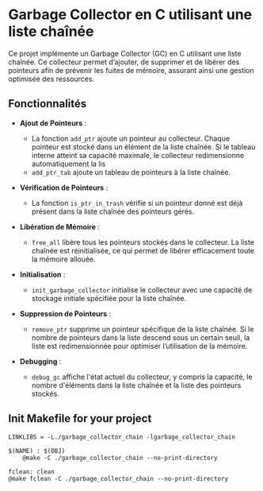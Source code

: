 # Garbage Collector en C utilisant une liste chaînée

Ce projet implémente un Garbage Collector (GC) en C utilisant une liste chaînée. Ce collecteur permet d’ajouter, de supprimer et de libérer des pointeurs afin de prévenir les fuites de mémoire, assurant ainsi une gestion optimisée des ressources.


## Fonctionnalités

- **Ajout de Pointeurs** : 
  - La fonction `add_ptr` ajoute un pointeur au collecteur. Chaque pointeur est stocké dans un élément de la liste chaînée. Si le tableau interne atteint sa capacité maximale, le collecteur redimensionne automatiquement la lis
  - `add_ptr_tab`  ajoute un tableau de pointeurs à la liste chaînée.

- **Vérification de Pointeurs** : 
  - La fonction `is_ptr_in_trash` vérifie si un pointeur donné est déjà présent dans la liste chaînée des pointeurs gérés.

- **Libération de Mémoire** : 
  - `free_all` libère tous les pointeurs stockés dans le collecteur. La liste chaînée est réinitialisée, ce qui permet de libérer efficacement toute la mémoire allouée.

- **Initialisation** : 
  - `init_garbage_collector` initialise le collecteur avec une capacité de stockage initiale spécifiée pour la liste chaînée.

- **Suppression de Pointeurs** : 
  - `remove_ptr` supprime un pointeur spécifique de la liste chaînée. Si le nombre de pointeurs dans la liste descend sous un certain seuil, la liste est redimensionnée pour optimiser l’utilisation de la mémoire.

- **Debugging** : 
  - `debug_gc` affiche l'état actuel du collecteur, y compris la capacité, le nombre d'éléments dans la liste chaînée et la liste des pointeurs stockés.

## Init Makefile for your project

```M̀akefile
LINKLIBS = -L./garbage_collector_chain -lgarbage_collector_chain
```
```M̀akefile
$(NAME) : $(OBJ)
	@make -C ./garbage_collector_chain --no-print-directory
 ```
```M̀akefile
fclean:	clean
@make fclean -C ./garbage_collector_chain --no-print-directory
```

